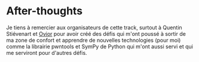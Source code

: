 # After-thoughts
Je tiens à remercier aux organisateurs de cette track, surtout à Quentin Stiévenart et [Ovior](https://github.com/dgagn/) pour avoir créé des défis qui m'ont poussé à sortir de ma zone de confort et apprendre de nouvelles technologies (pour moi) comme la librairie pwntools et SymPy de Python qui m'ont aussi servi et qui me serviront pour d'autres défis.

